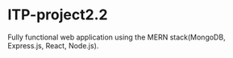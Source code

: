 # ITP-project2.2
 Fully functional web application using the MERN stack(MongoDB, Express.js, React, Node.js).  
